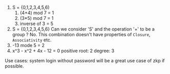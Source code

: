 1. S = {0,1,2,3,4,5,6) 
   1. (4+4) mod 7 = 1
   2. (3*5) mod 7 = 1
   3. inverse of 3 = 5
2. S = {0,1,2,3,4,5,6} Can we consider 'S' and the operation '+' to be a group ?
   No. This combination doesn't have properties of `Closure`, `Associativity` etc.
3. -13 mode 5 = 2
4. x^3 - x^2 + 4x - 12 = 0
   positive root: 2
   degree: 3

Use cases:
system login without password will be a great use case of zkp if possible.